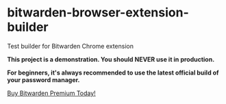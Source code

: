 # bitwarden-browser-extension-builder

Test builder for Bitwarden Chrome extension

**This project is a demonstration. You should NEVER use it in production.**

**For beginners, it's always recommended to use the latest official build of your password manager.**

[Buy Bitwarden Premium Today!](https://bitwarden.com/pricing/)
